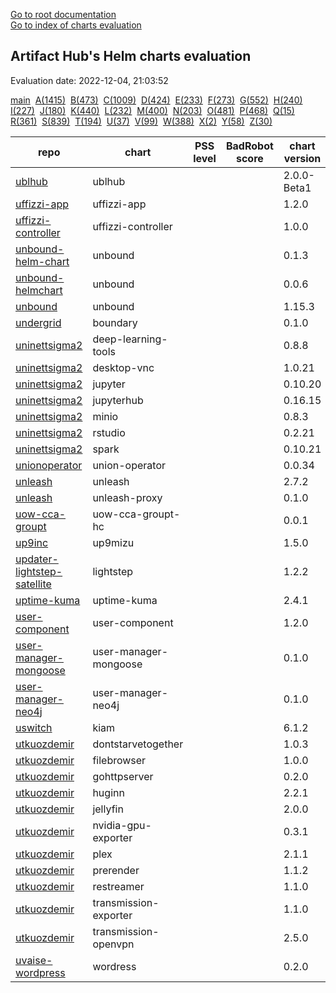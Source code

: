 [Go to root documentation](https://vicenteherrera.com/secobs-charts)  
[Go to index of charts evaluation](https://vicenteherrera.com/secobs-charts/docs/generated/charts_levels)

## Artifact Hub's Helm charts evaluation

Evaluation date: 2022-12-04, 21:03:52

[main](./charts_levels)&nbsp; [A(1415)](./charts_levels_a)&nbsp; [B(473)](./charts_levels_b)&nbsp; [C(1009)](./charts_levels_c)&nbsp; [D(424)](./charts_levels_d)&nbsp; [E(233)](./charts_levels_e)&nbsp; [F(273)](./charts_levels_f)&nbsp; [G(552)](./charts_levels_g)&nbsp; [H(240)](./charts_levels_h)&nbsp; [I(227)](./charts_levels_i)&nbsp; [J(180)](./charts_levels_j)&nbsp; [K(440)](./charts_levels_k)&nbsp; [L(232)](./charts_levels_l)&nbsp; [M(400)](./charts_levels_m)&nbsp; [N(203)](./charts_levels_n)&nbsp; [O(481)](./charts_levels_o)&nbsp; [P(468)](./charts_levels_p)&nbsp; [Q(15)](./charts_levels_q)&nbsp; [R(361)](./charts_levels_r)&nbsp; [S(839)](./charts_levels_s)&nbsp; [T(194)](./charts_levels_t)&nbsp; [U(37)](./charts_levels_u)&nbsp; [V(99)](./charts_levels_v)&nbsp; [W(388)](./charts_levels_w)&nbsp; [X(2)](./charts_levels_x)&nbsp; [Y(58)](./charts_levels_y)&nbsp; [Z(30)](./charts_levels_z)&nbsp; 

| repo | chart | PSS level | BadRobot score | chart version | app version |
|------|------|------|------|------|------|
| [ublhub](https://gitlab.com/api/v4/projects/40686221/packages/helm/stable) | ublhub |  |  | 2.0.0-Beta1 | 2.0.0-Beta1 |
| [uffizzi-app](https://uffizzicloud.github.io/uffizzi_app/) | uffizzi-app |  |  | 1.2.0 | 1.0.0 |
| [uffizzi-controller](https://uffizzicloud.github.io/uffizzi_controller/) | uffizzi-controller |  |  | 1.0.0 | 0.0.3 |
| [unbound-helm-chart](https://ryantiger658.github.io/unbound-helm-chart/) | unbound |  |  | 0.1.3 | 1.13.1 |
| [unbound-helmchart](https://pixelfederation.github.io/unbound/) | unbound |  |  | 0.0.6 | 0.0.1 |
| [unbound](https://moritz31.github.io/unbound-helm-chart/) | unbound |  |  | 1.15.3 | 1.15.0 |
| [undergrid](https://ugns.github.io/helm-charts) | boundary |  |  | 0.1.0 | 0.8.1 |
| [uninettsigma2](https://uninettsigma2.github.io/helm-charts/repos/stable) | deep-learning-tools |  |  | 0.8.8 |  |
| [uninettsigma2](https://uninettsigma2.github.io/helm-charts/repos/stable) | desktop-vnc |  |  | 1.0.21 |  |
| [uninettsigma2](https://uninettsigma2.github.io/helm-charts/repos/stable) | jupyter |  |  | 0.10.20 |  |
| [uninettsigma2](https://uninettsigma2.github.io/helm-charts/repos/stable) | jupyterhub |  |  | 0.16.15 |  |
| [uninettsigma2](https://uninettsigma2.github.io/helm-charts/repos/stable) | minio |  |  | 0.8.3 |  |
| [uninettsigma2](https://uninettsigma2.github.io/helm-charts/repos/stable) | rstudio |  |  | 0.2.21 |  |
| [uninettsigma2](https://uninettsigma2.github.io/helm-charts/repos/stable) | spark |  |  | 0.10.21 |  |
| [unionoperator](https://unionai.github.io/unionoperator/) | union-operator |  |  | 0.0.34 | v0.0.34 |
| [unleash](https://docs.getunleash.io/helm-charts/) | unleash |  |  | 2.7.2 | 4.15.1 |
| [unleash](https://docs.getunleash.io/helm-charts/) | unleash-proxy |  |  | 0.1.0 | v0.10.4 |
| [uow-cca-groupt](https://pasanbhanu.github.io/uow-cca-groupt-hc) | uow-cca-groupt-hc |  |  | 0.0.1 | 0.0.1 |
| [up9inc](https://static.up9.com/mizu/helm) | up9mizu |  |  | 1.5.0 | 29.0.0 |
| [updater-lightstep-satellite](https://updater.github.io/lightstep-satellite-helm-chart) | lightstep |  |  | 1.2.2 | 2021-01-26_23-02-36Z |
| [uptime-kuma](https://dirsigler.github.io/uptime-kuma-helm) | uptime-kuma |  |  | 2.4.1 | 1.18.0 |
| [user-component](https://raw.githubusercontent.com/ConductionNL/user-component/master/api/helm/) | user-component |  |  | 1.2.0 | V2.0 |
| [user-manager-mongoose](https://maximemoreillon.github.io/user-manager-mongoose-helm-chart/) | user-manager-mongoose |  |  | 0.1.0 | 1.16.0 |
| [user-manager-neo4j](https://maximemoreillon.github.io/user-manager-neo4j-helm-chart/) | user-manager-neo4j |  |  | 0.1.0 | 1.16.0 |
| [uswitch](https://uswitch.github.io/kiam-helm-charts/charts/) | kiam |  |  | 6.1.2 | 4 |
| [utkuozdemir](https://utkuozdemir.org/helm-charts) | dontstarvetogether |  |  | 1.0.3 | vanilla |
| [utkuozdemir](https://utkuozdemir.org/helm-charts) | filebrowser |  |  | 1.0.0 | v2.23.0 |
| [utkuozdemir](https://utkuozdemir.org/helm-charts) | gohttpserver |  |  | 0.2.0 | latest |
| [utkuozdemir](https://utkuozdemir.org/helm-charts) | huginn |  |  | 2.2.1 | 4d17829cf6b15b004ad3f4be196303dca4944810 |
| [utkuozdemir](https://utkuozdemir.org/helm-charts) | jellyfin |  |  | 2.0.0 | 10.7.7 |
| [utkuozdemir](https://utkuozdemir.org/helm-charts) | nvidia-gpu-exporter |  |  | 0.3.1 | 0.3.0 |
| [utkuozdemir](https://utkuozdemir.org/helm-charts) | plex |  |  | 2.1.1 | 1.25.2 |
| [utkuozdemir](https://utkuozdemir.org/helm-charts) | prerender |  |  | 1.1.2 | 6.4.0 |
| [utkuozdemir](https://utkuozdemir.org/helm-charts) | restreamer |  |  | 1.1.0 | 0.6.4 |
| [utkuozdemir](https://utkuozdemir.org/helm-charts) | transmission-exporter |  |  | 1.1.0 | 0.3.0 |
| [utkuozdemir](https://utkuozdemir.org/helm-charts) | transmission-openvpn |  |  | 2.5.0 | 4.0 |
| [uvaise-wordpress](https://uvaise1.github.io/five/) | wordress |  |  | 0.2.0 | 1.1.0 |
